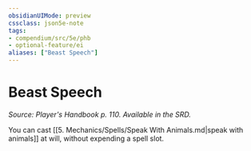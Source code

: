 ```yaml
---
obsidianUIMode: preview
cssclass: json5e-note
tags:
- compendium/src/5e/phb
- optional-feature/ei
aliases: ["Beast Speech"]
---
```

# Beast Speech
*Source: Player's Handbook p. 110. Available in the SRD.* 

You can cast [[5. Mechanics/Spells/Speak With Animals.md\|speak with animals]] at will, without expending a spell slot.